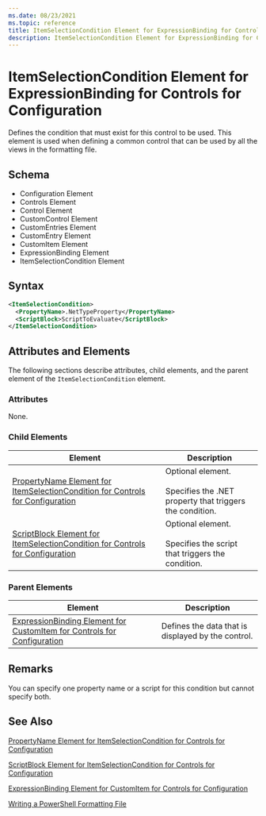 ```yaml
---
ms.date: 08/23/2021
ms.topic: reference
title: ItemSelectionCondition Element for ExpressionBinding for Controls for Configuration
description: ItemSelectionCondition Element for ExpressionBinding for Controls for Configuration
---
```

# ItemSelectionCondition Element for ExpressionBinding for Controls for Configuration

Defines the condition that must exist for this control to be used. This element is used when
defining a common control that can be used by all the views in the formatting file.

## Schema

- Configuration Element
- Controls Element
- Control Element
- CustomControl Element
- CustomEntries Element
- CustomEntry Element
- CustomItem Element
- ExpressionBinding Element
- ItemSelectionCondition Element

## Syntax

```xml
<ItemSelectionCondition>
  <PropertyName>.NetTypeProperty</PropertyName>
  <ScriptBlock>ScriptToEvaluate</ScriptBlock>
</ItemSelectionCondition>
```

## Attributes and Elements

The following sections describe attributes, child elements, and the parent element of the
`ItemSelectionCondition` element.

### Attributes

None.

### Child Elements

|Element|Description|
|-------------|-----------------|
|[PropertyName Element for ItemSelectionCondition for Controls for Configuration](./propertyname-element-for-itemseclectioncondition-for-controls-for-configuration-format.md)|Optional element.<br /><br /> Specifies the .NET property that triggers the condition.|
|[ScriptBlock Element for ItemSelectionCondition for Controls for Configuration](./scriptblock-element-for-itemseclectioncondition-for-controls-for-configuration-format.md)|Optional element.<br /><br /> Specifies the script that triggers the condition.|

### Parent Elements

|Element|Description|
|-------------|-----------------|
|[ExpressionBinding Element for CustomItem for Controls for Configuration](./expressionbinding-element-for-customitem-for-controls-for-configuration-format.md)|Defines the data that is displayed by the control.|

## Remarks

You can specify one property name or a script for this condition but cannot specify both.

## See Also

[PropertyName Element for ItemSelectionCondition for Controls for Configuration](./propertyname-element-for-itemseclectioncondition-for-controls-for-configuration-format.md)

[ScriptBlock Element for ItemSelectionCondition for Controls for Configuration](./scriptblock-element-for-itemseclectioncondition-for-controls-for-configuration-format.md)

[ExpressionBinding Element for CustomItem for Controls for Configuration](./expressionbinding-element-for-customitem-for-controls-for-configuration-format.md)

[Writing a PowerShell Formatting File](./writing-a-powershell-formatting-file.md)
